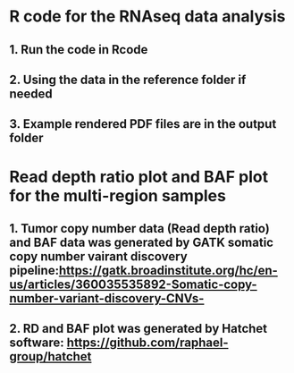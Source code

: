 # R code for the RNAseq data analysis
## 1. Run the code in Rcode
## 2. Using the data in the reference folder if needed
## 3. Example rendered PDF files are in the output folder
# Read depth ratio plot and BAF plot for the multi-region samples
## 1. Tumor copy number data (Read depth ratio) and BAF data was generated by GATK somatic copy number vairant discovery pipeline:https://gatk.broadinstitute.org/hc/en-us/articles/360035535892-Somatic-copy-number-variant-discovery-CNVs-
## 2. RD and BAF plot was generated by Hatchet software: https://github.com/raphael-group/hatchet
